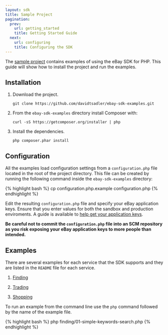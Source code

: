 ```yaml
---
layout: sdk
title: Sample Project
pagination:
  prev:
    url: getting_started
    title: Getting Started Guide
  next:
    url: configuring
    title: Configuring the SDK
---
```

The [sample project](https://github.com/davidtsadler/ebay-sdk-examples) contains examples of using the eBay SDK for PHP. This guide will show how to install the project and run the examples.

## Installation

1. Download the project.

   ```
   git clone https://github.com/davidtsadler/ebay-sdk-examples.git
   ```

1. From the `ebay-sdk-examples` directory install Composer with:

   ```
   curl -sS https://getcomposer.org/installer | php
   ```

1. Install the dependencies.

   ```
   php composer.phar install
   ```

## Configuration

All the examples load configuration settings from a `configuration.php` file located in the root of the project directory. This file can be created by running the following command inside the `ebay-sdk-examples` directory:

{% highlight bash %}
cp configuration.php.example configuration.php
{% endhighlight %}

Edit the resulting `configuration.php` file and specify your eBay application keys. Ensure that you enter values for both the sandbox and production enviroments. A guide is available to [help get your application keys](/sdk/guides/application_keys.html).

**Be careful not to commit the `configuration.php` file into an SCM repository as you risk exposing your eBay application keys to more people than intended.**

## Examples

There are several examples for each service that the SDK supports and they are listed in the `README` file for each service.

1. [Finding](https://github.com/davidtsadler/ebay-sdk-examples/blob/master/finding/README.md)

1. [Trading](https://github.com/davidtsadler/ebay-sdk-examples/blob/master/trading/README.md)

1. [Shopping](https://github.com/davidtsadler/ebay-sdk-examples/blob/master/shopping/README.md)

To run an example from the command line use the `php` command followed by the name of the example file. 

{% highlight bash %}
php finding/01-simple-keywords-search.php
{% endhighlight %}
